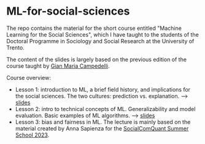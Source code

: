 # ML-for-social-sciences

The repo contains the material for the short course entitled "Machine Learning for the Social Sciences", which I have taught to the students of the Doctoral Programme in Sociology and Social Research at the University of Trento.

The content of the slides is largely based on the previous edition of the course taught by [Gian Maria Campedelli](https://github.com/gcampede/Machine-Learning-for-the-Social-Sciences-ML4SS). 

Course overview:
- Lesson 1: introduction to ML, a brief field history, and implications for the social sciences. The two cultures: prediction vs. explanation. --> [slides](https://github.com/micheletizzoni/ML-for-social-sciences/blob/main/slides/ML4SS_2023_2024_lecture1.pdf)
- Lesson 2: intro to technical concepts of ML. Generalizability and model evaluation. Basic examples of ML algorithms. --> [slides](https://github.com/micheletizzoni/ML-for-social-sciences/blob/main/slides/ML4SS_2023_2024_lecture2.pdf)
- Lesson 3: bias and fairness in ML. The lecture is mainly based on the material created by Anna Sapienza for the [SocialComQuant Summer School 2023](https://github.com/AnnaSapienza/CSS_SummerSchool).

